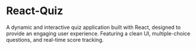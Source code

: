 # React-Quiz
A dynamic and interactive quiz application built with React, designed to provide an engaging user experience. Featuring a clean UI, multiple-choice questions, and real-time score tracking.
